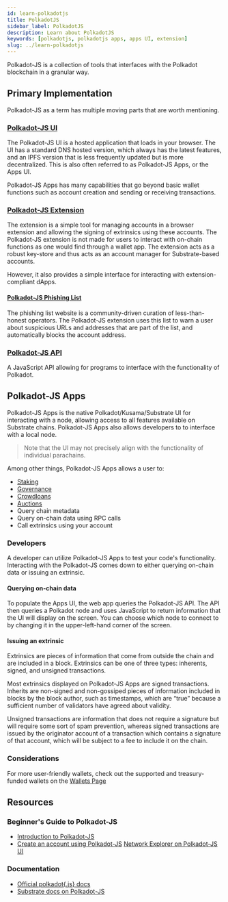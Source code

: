 ```yaml
---
id: learn-polkadotjs
title: PolkadotJS
sidebar_label: PolkadotJS
description: Learn about PolkadotJS
keywords: [polkadotjs, polkadotjs apps, apps UI, extension]
slug: ../learn-polkadotjs
---
```


<!-- This page is a WIP -->
<!-- The first version of this page takes motivation from Emre's ELI5 on Polkadot-JS -->

Polkadot-JS is a collection of tools that interfaces with the Polkadot blockchain in a granular 
way. 

## Primary Implementation

Polkadot-JS as a term has multiple moving parts that are worth mentioning.

### [Polkadot-JS UI](https://polkadot.js.org/)

The Polkadot-JS UI is a hosted application that loads in your browser. The UI has a standard DNS hosted
version, which always has the latest features, and an IPFS version that is less frequently updated but 
is more decentralized. This is also often referred to as Polkadot-JS Apps, or the Apps UI.

Polkadot-JS Apps has many capabilities that go beyond basic wallet functions such as account creation 
and sending or receiving transactions. 

### [Polkadot-JS Extension](https://polkadot.js.org/extension/)

The extension is a simple tool for managing accounts in a browser extension and allowing 
the signing of extrinsics using these accounts. The Polkadot-JS extension is not made for users to 
interact with on-chain functions as one would find through a wallet app. The extension acts as 
a robust key-store and thus acts as an account manager for Substrate-based accounts.

However, it also provides a simple interface for interacting with extension-compliant dApps. 

#### [Polkadot-JS Phishing List](https://polkadot.js.org/phishing/)

The phishing list website is a community-driven curation of less-than-honest operators. The Polkadot-JS 
extension uses this list to warn a user about suspicious URLs and addresses that are part of the list, and 
automatically blocks the account address. 

### [Polkadot-JS API](https://github.com/polkadot-js/api)

A JavaScript API allowing for programs to interface with the functionality of Polkadot.

## Polkadot-JS Apps

Polkadot-JS Apps is the native Polkadot/Kusama/Substrate UI for interacting with a node, allowing access 
to all features available on Substrate chains. Polkadot-JS Apps also allows developers to to interface with 
a local node.

> Note that the UI may not precisely align with the functionality of individual parachains.

Among other things, Polkadot-JS Apps allows a user to:

- [Staking](learn-staking.md) 
- [Governance](learn-governance.md)
- [Crowdloans](learn-crowdloans.md)
- [Auctions](learn-auction.md)
- Query chain metadata
- Query on-chain data using RPC calls
- Call extrinsics using your account

### Developers

A developer can utilize Polkadot-JS Apps to test your code's functionality. Interacting with the Polkadot-JS 
comes down to either querying on-chain data or issuing an extrinsic. 

#### Querying on-chain data

To populate the Apps UI, the web app queries the Polkadot-JS API. The API then queries a 
Polkadot node and uses JavaScript to return information that the UI will display on the screen. 
You can choose which node to connect to by changing it in the upper-left-hand corner of the screen.

#### Issuing an extrinsic 

Extrinsics are pieces of information that come from outside the chain and are included in a block. 
Extrinsics can be one of three types: inherents, signed, and unsigned transactions. 

Most extrinsics displayed on Polkadot-JS Apps are signed transactions. 
Inherits are non-signed and non-gossiped pieces of information included in blocks by the block author, 
such as timestamps, which are “true” because a sufficient number of validators have agreed about validity. 

Unsigned transactions are information that does not require a signature but will require some sort of 
spam prevention, whereas signed transactions are issued by the originator account of a transaction which 
contains a signature of that account, which will be subject to a fee to include it on the chain. 

### Considerations

For more user-friendly wallets, check out the supported and treasury-funded wallets on the 
[Wallets Page](../build/build-wallets.md)

## Resources

### Beginner's Guide to Polkadot-JS

- [Introduction to Polkadot-JS](https://www.youtube.com/watch?v=4EQqwGFV1D8)
- [Create an account using Polkadot-JS](https://www.youtube.com/watch?v=sy7lvAqyzkY)
[Network Explorer on Polkadot-JS UI](https://www.youtube.com/watch?v=g4b4IWR6OrE)

### Documentation

- [Official polkadot{.js} docs](https://polkadot.js.org/docs/)
- [Substrate docs on Polkadot-JS](https://docs.substrate.io/v3/integration/polkadot-js/)
